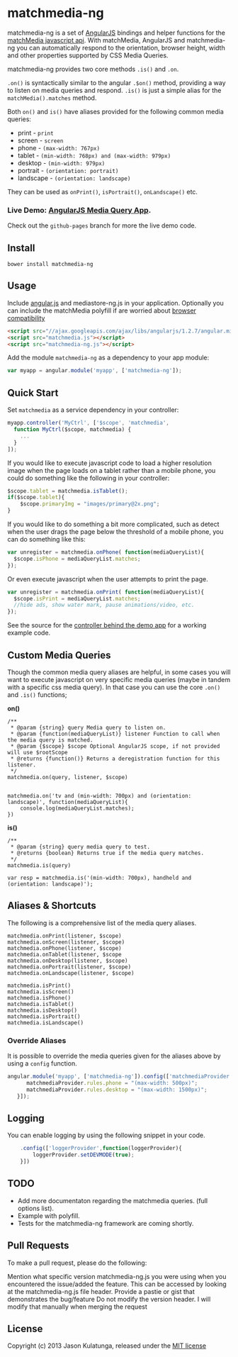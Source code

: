matchmedia-ng
============

matchmedia-ng is a set of [AngularJS](http://angularjs.org/) bindings and helper functions for the [matchMedia javascript api](https://developer.mozilla.org/en-US/docs/Web/API/Window.matchMedia).
With matchMedia, AngularJS and matchmedia-ng you can automatically respond to the orientation, browser height, width and other properties supported by CSS Media Queries.

matchmedia-ng provides two core methods `.is()` and `.on`.

`.on()` is syntactically similar to the angular `.$on()` method, providing a way to listen on media queries and respond.
`.is()` is just a simple alias for the `matchMedia().matches` method.

Both `on()` and `is()` have aliases provided for the following common media queries:

- print - `print`
- screen - `screen`
- phone - `(max-width: 767px)`
- tablet - `(min-width: 768px) and (max-width: 979px)`
- desktop - `(min-width: 979px)`
- portrait - `(orientation: portrait)`
- landscape - `(orientation: landscape)`

They can be used as `onPrint()`, `isPortrait()`, `onLandscape()` etc. 



### Live Demo: <a target="_blank" href="http://analogj.github.io/matchmedia-ng/">AngularJS Media Query App</a>.

Check out the `github-pages` branch for more the live demo code.

Install
-----

    bower install matchmedia-ng

Usage
-----
Include [angular.js](//ajax.googleapis.com/ajax/libs/angularjs/1.2.7/angular.min.js) and mediastore-ng.js in your application.
Optionally you can include the matchMedia polyfill if are worried about [browser compatibility](https://developer.mozilla.org/en-US/docs/Web/API/Window.matchMedia#Browser_compatibility) 

```html
<script src="//ajax.googleapis.com/ajax/libs/angularjs/1.2.7/angular.min.js"></script>
<script src="matchmedia.js"></script>
<script src="matchmedia-ng.js"></script>
```

Add the module `matchmedia-ng` as a dependency to your app module:

```js
var myapp = angular.module('myapp', ['matchmedia-ng']);
```

Quick Start
----------------------------------

Set `matchmedia` as a service dependency in your controller:

```js
myapp.controller('MyCtrl', ['$scope', 'matchmedia',
  function MyCtrl($scope, matchmedia) {
    ...
  }
]);
```
If you would like to execute javascript code to load a higher resolution image when the page loads on a tablet rather than a mobile phone, you could do something like the following in your controller:

```js
$scope.tablet = matchmedia.isTablet();
if($scope.tablet){
	$scope.primaryImg = "images/primary@2x.png";
}

```

If you would like to do something a bit more complicated, such as detect when the user drags the page below the threshold of a mobile phone, you can do something like this:

```js
var unregister = matchmedia.onPhone( function(mediaQueryList){
  $scope.isPhone = mediaQueryList.matches;
});

```

Or even execute javascript when the user attempts to print the page.
```js
var unregister = matchmedia.onPrint( function(mediaQueryList){
  $scope.isPrint = mediaQueryList.matches;
  //hide ads, show water mark, pause animations/video, etc.
});

```

See the source for the
[controller behind the demo app](http://analogj.github.io/matchmedia-ng/index.html)
for a working example code.


Custom Media Queries
-----------
Though the common media query aliases are helpful, in some cases you will want to execute javascript on very specific media queries (maybe in tandem with a specific css media query). In that case you can use the core `.on()` and `.is()` functions;

__on()__

    /**
     * @param {string} query Media query to listen on.
     * @param {function(mediaQueryList)} listener Function to call when the media query is matched.
     * @param {$scope} $scope Optional AngularJS scope, if not provided will use $rootScope
     * @returns {function()} Returns a deregistration function for this listener.
     */
    matchmedia.on(query, listener, $scope)

	
	matchmedia.on('tv and (min-width: 700px) and (orientation: landscape)', function(mediaQueryList){
		console.log(mediaQueryList.matches);
	})

__is()__

	/**
     * @param {string} query media query to test.
     * @returns {boolean} Returns true if the media query matches.
     */
    matchmedia.is(query)

	var resp = matchmedia.is('(min-width: 700px), handheld and (orientation: landscape)');


Aliases & Shortcuts
-----------
The following is a comprehensive list of the media query aliases.
 
	matchmedia.onPrint(listener, $scope)
    matchmedia.onScreen(listener, $scope)
    matchmedia.onPhone(listener, $scope)
    matchmedia.onTablet(listener, $scope
    matchmedia.onDesktop(listener, $scope)
    matchmedia.onPortrait(listener, $scope)
    matchmedia.onLandscape(listener, $scope)

    matchmedia.isPrint()
    matchmedia.isScreen()
    matchmedia.isPhone()
    matchmedia.isTablet()
    matchmedia.isDesktop()
    matchmedia.isPortrait()
    matchmedia.isLandscape()

### Override Aliases
It is possible to override the media queries given for the aliases above by using a `config` function.

```js
angular.module('myapp', ['matchmedia-ng']).config(['matchmediaProvider', function (matchmediaProvider) {
      matchmediaProvider.rules.phone = "(max-width: 500px)";
      matchmediaProvider.rules.desktop = "(max-width: 1500px)";
   }]);

```

Logging
-----------
You can enable logging by using the following snippet in your code.

```js
    .config(['loggerProvider',function(loggerProvider){
        loggerProvider.setDEVMODE(true);
    }])
```
TODO
-----------
- Add more documentaton regarding the matchmedia queries. (full options list).
- Example with polyfill.
- Tests for the matchmedia-ng framework are coming shortly.

Pull Requests
-----------
To make a pull request, please do the following:

Mention what specific version matchmedia-ng.js you were using when you encountered the issue/added the feature. This can be accessed by looking at the matchmedia-ng.js file header.
Provide a pastie or gist that demonstrates the bug/feature
Do not modify the version header. I will modify that manually when merging the request


License
-------
Copyright (c) 2013 Jason Kulatunga, released under the [MIT license](http://analogj.mit-license.org/)
